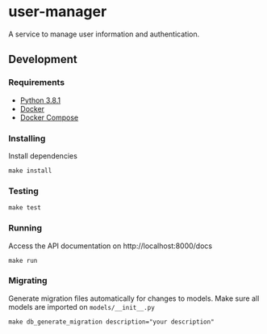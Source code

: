 # user-manager
A service to manage user information and authentication.

## Development

### Requirements
- [Python 3.8.1](https://realpython.com/intro-to-pyenv/)
- [Docker](https://docs.docker.com/get-docker/)
- [Docker Compose](https://docs.docker.com/compose/install/)

### Installing
Install dependencies
```console
make install
```

### Testing
```console
make test
```

### Running
Access the API documentation on http://localhost:8000/docs
```console
make run
```

### Migrating
Generate migration files automatically for changes to models. Make sure all models are imported on `models/__init__.py`
```console
make db_generate_migration description="your description"
```
